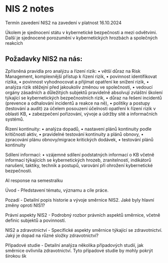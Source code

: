 # NIS 2 notes

Termín zavedení NIS2 na zavedení v platnost 16.10.2024

Úkolem je sjednocení státu v kybernetické bezpečnosti a mezi odvětvími.
Další je sjednocené porozumění v kybernetických hrozbách a společných reakcích

## Požadavky NIS2 na nás:

Zpřísněná pravidla pro analýzu a řízení rizik:
• větší důraz na Risk Management, komplexnější přístup k řízení
rizik,
• povinnost identifikovat rizika,
• povinnost vyhodnocovat a přijímat opatření ke snížení rizik,
• analýza rizik stěžejní před jakoukoliv změnou ve společnosti,
• vedoucí orgány zásadních a důležitých subjektů pravidelně
absolvují zvláštní školení týkající se kybernetických
bezpečnostních rizik,
• důraz na řešení incidentů (prevence a odhalování incidentů
a reakce na ně),
• politiky a postupy (testování a audit) za účelem posouzení
účelnosti opatření k řízení rizik v oblasti KB,
• zabezpečení pořizování, vývoje a údržby sítě a informačních
systémů.

Řízení kontinuity:
• analýza dopadů,
• nastavení plánů kontinuity podle kritičnosti aktiv,
• pravidelné testování kontinuity a plánů obnovy,
• zpracování plánu obnovy/migrace kritických dodávek,
• testování plánů kontinuity

Sdílení informací:
• vzájemné sdílení podstatných informací o KB včetně informací
týkajících se kybernetických hrozeb, zranitelností, indikátorů narušení,
taktiky, technik a postupů, varování při ohrožení kybernetické
bezpečnosti.




AI response na semestralku

Úvod - Představení tématu, významu a cíle práce.

Pozadí - Detailní popis historie a vývoje směrnice NIS2. Jaké byly hlavní změny oproti NIS1?

Právní aspekty NIS2 - Podrobný rozbor právních aspektů směrnice, včetně definic subjektů a povinností.

NIS2 a zdravotnictví - Specifické aspekty směrnice týkající se zdravotnictví. Jaký je dopad na různé složky zdravotnictví?

Případové studie - Detailní analýza několika případových studií, jak směrnice ovlivnila zdravotnictví. Tyto případové studie by mohly pokrýt širokou šk